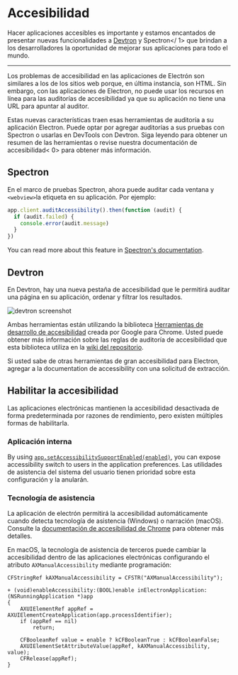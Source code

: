 # Accesibilidad

Hacer aplicaciones accesibles es importante y estamos encantados de presentar nuevas funcionalidades a [Devtron](https://electronjs.org/devtron) y Spectron</ 1> que brindan a los desarrolladores la oportunidad de mejorar sus aplicaciones para todo el mundo.</p> 

* * *

Los problemas de accesibilidad en las aplicaciones de Electrón son similares a los de los sitios web porque, en última instancia, son HTML. Sin embargo, con las aplicaciones de Electron, no puede usar los recursos en línea para las auditorías de accesibilidad ya que su aplicación no tiene una URL para apuntar al auditor.

Estas nuevas características traen esas herramientas de auditoría a su aplicación Electron. Puede optar por agregar auditorías a sus pruebas con Spectron o usarlas en DevTools con Devtron. Siga leyendo para obtener un resumen de las herramientas o revise nuestra documentación de accesibilidad< 0> para obtener más información.</p> 

## Spectron

En el marco de pruebas Spectron, ahora puede auditar cada ventana y `<webview>`la etiqueta en su aplicación. Por ejemplo:

```javascript
app.client.auditAccessibility().then(function (audit) {
  if (audit.failed) {
    console.error(audit.message)
  }
})
```

You can read more about this feature in [Spectron's documentation](https://github.com/electron/spectron#accessibility-testing).

## Devtron

En Devtron, hay una nueva pestaña de accesibilidad que le permitirá auditar una página en su aplicación, ordenar y filtrar los resultados.

![devtron screenshot](https://cloud.githubusercontent.com/assets/1305617/17156618/9f9bcd72-533f-11e6-880d-389115f40a2a.png)

Ambas herramientas están utilizando la biblioteca [Herramientas de desarrollo de accesibilidad](https://github.com/GoogleChrome/accessibility-developer-tools) creada por Google para Chrome. Usted puede obtener más información sobre las reglas de auditoría de accesibilidad que esta biblioteca utiliza en la [wiki del repositorio](https://github.com/GoogleChrome/accessibility-developer-tools/wiki/Audit-Rules).

Si usted sabe de otras herramientas de gran accesibilidad para Electron, agregar a la documentation</a> de accessibility con una solicitud de extracción.</p> 

## Habilitar la accesibilidad

Las aplicaciones electrónicas mantienen la accesibilidad desactivada de forma predeterminada por razones de rendimiento, pero existen múltiples formas de habilitarla.

### Aplicación interna

By using [`app.setAccessibilitySupportEnabled(enabled)`](../api/app.md#appsetaccessibilitysupportenabledenabled-macos-windows), you can expose accessibility switch to users in the application preferences. Las utilidades de asistencia del sistema del usuario tienen prioridad sobre esta configuración y la anularán.

### Tecnología de asistencia

La aplicación de electrón permitirá la accesibilidad automáticamente cuando detecta tecnología de asistencia (Windows) o narración (macOS). Consulte la [documentación de accesibilidad de Chrome](https://www.chromium.org/developers/design-documents/accessibility#TOC-How-Chrome-detects-the-presence-of-Assistive-Technology) para obtener más detalles.

En macOS, la tecnología de asistencia de terceros puede cambiar la accesibilidad dentro de las aplicaciones electrónicas configurando el atributo `AXManualAccessibility` mediante programación:

```objc
CFStringRef kAXManualAccessibility = CFSTR("AXManualAccessibility");

+ (void)enableAccessibility:(BOOL)enable inElectronApplication:(NSRunningApplication *)app
{
    AXUIElementRef appRef = AXUIElementCreateApplication(app.processIdentifier);
    if (appRef == nil)
        return;

    CFBooleanRef value = enable ? kCFBooleanTrue : kCFBooleanFalse;
    AXUIElementSetAttributeValue(appRef, kAXManualAccessibility, value);
    CFRelease(appRef);
}
```